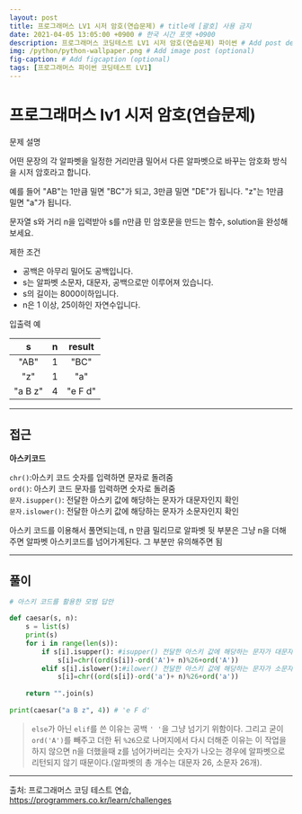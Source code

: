 ```yaml
---
layout: post
title: 프로그래머스 LV1 시저 암호(연습문제) # title에 [괄호] 사용 금지
date: 2021-04-05 13:05:00 +0900 # 한국 시간 포맷 +0900
description: 프로그래머스 코딩테스트 LV1 시저 암호(연습문제) 파이썬 # Add post description (optional)
img: /python/python-wallpaper.png # Add image post (optional)
fig-caption: # Add figcaption (optional)
tags: [프로그래머스 파이썬 코딩테스트 LV1]
---
```


# 프로그래머스 lv1 시저 암호(연습문제)

문제 설명<br>

어떤 문장의 각 알파벳을 일정한 거리만큼 밀어서 다른 알파벳으로 바꾸는 암호화 방식을 시저 암호라고 합니다. <br>

예를 들어 "AB"는 1만큼 밀면 "BC"가 되고, 3만큼 밀면 "DE"가 됩니다. "z"는 1만큼 밀면 "a"가 됩니다. <br>

문자열 s와 거리 n을 입력받아 s를 n만큼 민 암호문을 만드는 함수, solution을 완성해 보세요.<br>

제한 조건<br>

* 공백은 아무리 밀어도 공백입니다.<br>
* s는 알파벳 소문자, 대문자, 공백으로만 이루어져 있습니다.<br>
* s의 길이는 8000이하입니다.<br>
* n은 1 이상, 25이하인 자연수입니다.<br>

입출력 예

|s|n|result|
|:---:|:---:|:---:|
|"AB"|1|"BC"|
|"z"|1|"a"|
|"a B z"|4|"e F d"|
---

## 접근

**아스키코드**

`chr()`:아스키 코드 숫자를 입력하면 문자로 돌려줌<br>
`ord()`: 아스키 코드 문자를 입력하면 숫자로 돌려줌<br>
`문자.isupper()`: 전달한 아스키 값에 해당하는 문자가 대문자인지 확인<br>
`문자.islower()`: 전달한 아스키 값에 해당하는 문자가 소문자인지 확인<br>

아스키 코드를 이용해서 풀면되는데, n 만큼 밀리므로 알파벳 뒷 부분은 그냥 n을 더해주면 알파벳 아스키코드를 넘어가게된다. 그 부분만 유의해주면 됨

---

## 풀이

```python
# 아스키 코드를 활용한 모범 답안

def caesar(s, n):
    s = list(s)
    print(s)
    for i in range(len(s)):
        if s[i].isupper(): #isupper() 전달한 아스키 값에 해당하는 문자가 대문자인지 확인
            s[i]=chr((ord(s[i])-ord('A')+ n)%26+ord('A'))
        elif s[i].islower():#ilower() 전달한 아스키 값에 해당하는 문자가 소문자인지 확인
            s[i]=chr((ord(s[i])-ord('a')+ n)%26+ord('a'))
 
    return "".join(s)
 
print(caesar("a B z", 4)) # 'e F d'
```
> `else`가 아닌 `elif`를 쓴 이유는 공백 `' '`을 그냥 넘기기 위함이다. 그리고 굳이 `ord('A')`를 빼주고 더한 뒤 `%26`으로 나머지에서 다시 더해준 이유는 이 작업을 하지 않으면 n을 더했을때 z를 넘어가버리는 숫자가 나오는 경우에 알파벳으로 리턴되지 않기 때문이다.(알파벳의 총 개수는 대문자 26, 소문자 26개).

---

출처: 프로그래머스 코딩 테스트 연습, https://programmers.co.kr/learn/challenges